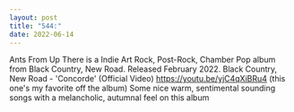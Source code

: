 ```yaml
---
layout: post
title: "544:"
date: 2022-06-14
---
```


Ants From Up There is a Indie Art Rock, Post-Rock, Chamber Pop album from Black Country, New Road. Released February 2022.
 Black Country, New Road - 'Concorde' (Official Video)
https://youtu.be/yjC4qXiBRu4 (this one's my favorite off the album) Some nice warm, sentimental sounding songs with a melancholic, autumnal feel on this album
